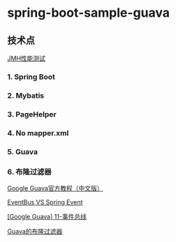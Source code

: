 # spring-boot-sample-guava
## 技术点

[JMH性能测试](https://www.cnblogs.com/tranquillity/p/9488572.html)

### 1. Spring Boot
### 2. Mybatis
### 3. PageHelper
### 4. No mapper.xml
### 5. Guava
### 6. 布隆过滤器
[Google Guava官方教程（中文版）](http://ifeve.com/google-guava/)

[EventBus VS Spring Event](https://www.cnblogs.com/shoren/p/eventBus_springEvent.html)

[[Google Guava] 11-事件总线](http://ifeve.com/google-guava-eventbus/)

[Guava的布隆过滤器](https://juejin.im/post/5cc5aa7ce51d456e431adac5)



